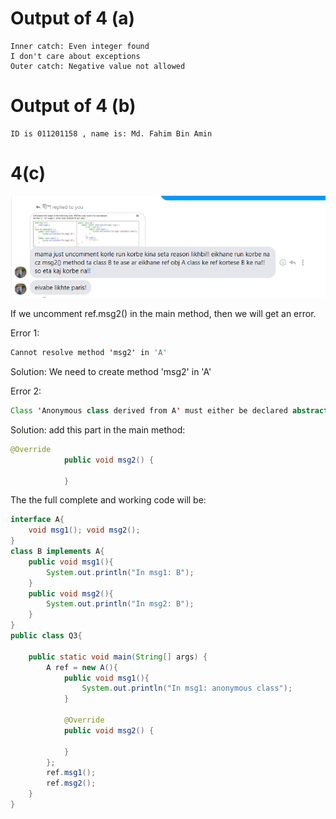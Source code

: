 # Output of 4 (a)

```
Inner catch: Even integer found
I don't care about exceptions
Outer catch: Negative value not allowed
```


# Output of 4 (b)

```
ID is 011201158 , name is: Md. Fahim Bin Amin
```

# 4(c)

![Direct reply of Dip](1.png)

If we uncomment ref.msg2() in the main method, then we will get an error.

Error 1: 
```java
Cannot resolve method 'msg2' in 'A'
```
Solution:
We need to create method 'msg2' in 'A'

Error 2: 
```java
Class 'Anonymous class derived from A' must either be declared abstract or implement abstract method 'msg2()'
```
Solution:
add this part in the main method:

```java
@Override
            public void msg2() {
                
            }
```

The the full complete and working code will be:


```java
interface A{
    void msg1(); void msg2();
}
class B implements A{
    public void msg1(){
        System.out.println("In msg1: B");
    }
    public void msg2(){
        System.out.println("In msg2: B");
    }
}
public class Q3{

    public static void main(String[] args) {
        A ref = new A(){
            public void msg1(){
                System.out.println("In msg1: anonymous class");
            }

            @Override
            public void msg2() {

            }
        };
        ref.msg1();
        ref.msg2();
    }
}

```